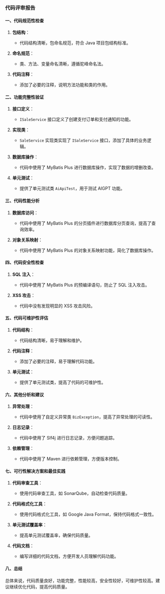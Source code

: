 ### 代码评审报告

#### 一、代码规范性检查

1. **包结构**：
   - 代码结构清晰，包命名规范，符合 Java 项目包结构标准。

2. **命名规范**：
   - 类、方法、变量命名清晰，遵循驼峰命名法。

3. **代码注释**：
   - 添加了必要的注释，说明方法功能和类的作用。

#### 二、功能完整性验证

1. **接口定义**：
   - `ISaleService` 接口定义了创建支付订单和支付通知的功能。

2. **实现类**：
   - `SaleService` 实现类实现了 `ISaleService` 接口，添加了具体的业务逻辑。

3. **数据库操作**：
   - 代码中使用了 MyBatis Plus 进行数据库操作，实现了数据的增删改查。

4. **单元测试**：
   - 提供了单元测试类 `AiApiTest`，用于测试 AIGPT 功能。

#### 三、代码性能分析

1. **数据库访问**：
   - 代码中使用了 MyBatis Plus 的分页插件进行数据库分页查询，提高了查询效率。

2. **对象关系映射**：
   - 代码中使用了 MyBatis Plus 的对象关系映射功能，简化了数据库操作。

#### 四、代码安全性检查

1. **SQL 注入**：
   - 代码中使用了 MyBatis Plus 的预编译语句，防止了 SQL 注入攻击。

2. **XSS 攻击**：
   - 代码中没有发现明显的 XSS 攻击风险。

#### 五、代码可维护性评估

1. **代码结构**：
   - 代码结构清晰，易于理解和维护。

2. **代码注释**：
   - 添加了必要的注释，易于理解代码功能。

3. **单元测试**：
   - 提供了单元测试类，提高了代码的可维护性。

#### 六、其他分析和建议

1. **异常处理**：
   - 代码中使用了自定义异常类 `BizException`，提高了异常处理的可读性。

2. **日志记录**：
   - 代码中使用了 Slf4j 进行日志记录，方便问题追踪。

3. **依赖管理**：
   - 代码中使用了 Maven 进行依赖管理，方便版本控制。

#### 七、可行性解决方案和最佳实践

1. **代码审查工具**：
   - 使用代码审查工具，如 SonarQube，自动检查代码质量。

2. **代码格式化工具**：
   - 使用代码格式化工具，如 Google Java Format，保持代码格式一致性。

3. **单元测试覆盖率**：
   - 提高单元测试覆盖率，确保代码质量。

4. **代码文档**：
   - 编写详细的代码文档，方便开发人员理解代码功能。

#### 八、总结

总体来说，代码质量良好，功能完整，性能较高，安全性较好，可维护性较高。建议继续优化代码，提高代码质量。